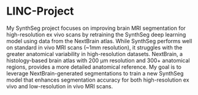 # LINC-Project

My SynthSeg project focuses on improving brain MRI segmentation for high-resolution ex vivo scans by retraining the SynthSeg deep learning model using data from the NextBrain atlas. While SynthSeg performs well on standard in vivo MRI scans (~1mm resolution), it struggles with the greater anatomical variability in high-resolution datasets. NextBrain, a histology-based brain atlas with 200 µm resolution and 300+ anatomical regions, provides a more detailed anatomical reference. My goal is to leverage NextBrain-generated segmentations to train a new SynthSeg model that enhances segmentation accuracy for both high-resolution ex vivo and low-resolution in vivo MRI scans. 

